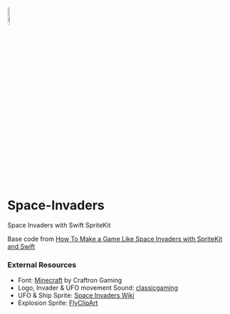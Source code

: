 <img width="10%" alt="image" src="https://user-images.githubusercontent.com/43776784/161683340-b1f6b22c-7c7d-4133-87d0-73c11c5447e3.png">

# Space-Invaders
Space Invaders with Swift SpriteKit

Base code from [How To Make a Game Like Space Invaders with SpriteKit and Swift](https://www.raywenderlich.com/1167-how-to-make-a-game-like-space-invaders-with-spritekit-and-swift-part-1) 


### External Resources
- Font: [Minecraft](https://www.dafont.com/minecraft.font) by Craftron Gaming
- Logo, Invader & UFO movement Sound: [classicgaming](https://www.classicgaming.cc/classics/space-invaders/flyers)
- UFO & Ship Sprite: [Space Invaders Wiki](https://spaceinvaders.fandom.com/wiki/Space_Invaders_wiki)
- Explosion Sprite: [FlyClipArt](https://flyclipart.com/space-invaders-icons-noun-project-space-invader-png-340354#)
